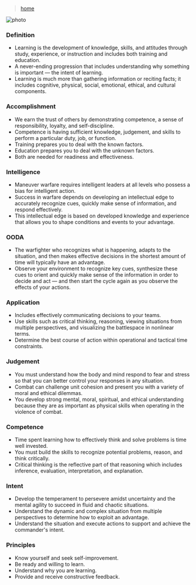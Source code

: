 > [home](../)

![photo](/mcdp/photos/learning.png)

### Definition
* Learning is the development of knowledge, skills, and attitudes through study, experience, or instruction and includes both training and education.
* A never-ending progression that includes understanding why something is important — the intent of learning.
* Learning is much more than gathering information or reciting facts; it includes cognitive, physical, social, emotional, ethical, and cultural components.

### Accomplishment
* We earn the trust of others by demonstrating competence, a sense of responsibility, loyalty, and self-discipline.
* Competence is having sufficient knowledge, judgement, and skills to perform a particular duty, job, or function.
* Training prepares you to deal with the known factors.
* Education prepares you to deal with the unknown factors.
* Both are needed for readiness and effectiveness.

### Intelligence
* Maneuver warfare requires intelligent leaders at all levels who possess a bias for intelligent action.
* Success in warfare depends on developing an intellectual edge to accurately recognize cues, quickly make sense of information, and respond effectively.
* This intellectual edge is based on developed knowledge and experience that allows you to shape conditions and events to your advantage.

### OODA
* The warfighter who recognizes what is happening, adapts to the situation, and then makes effective decisions in the shortest amount of time will typically have an advantage.
* Observe your environment to recognize key cues, synthesize these cues to orient and quickly make sense of the information in order to decide and act — and then start the cycle again as you observe the effects of your actions.

### Application
* Includes effectively communicating decisions to your teams.
* Use skills such as critical thinking, reasoning, viewing situations from multiple perspectives, and visualizing the battlespace in nonlinear terms.
* Determine the best course of action within operational and tactical time constraints.

### Judgement
* You must understand how the body and mind respond to fear and stress so that you can better control your responses in any situation.
* Combat can challenge unit cohesion and present you with a variety of moral and ethical dilemmas.
* You develop strong mental, moral, spiritual, and ethical understanding because they are as important as physical skills when operating in the violence of combat.

### Competence
* Time spent learning how to effectively think and solve problems is time well invested.
* You must build the skills to recognize potential problems, reason, and think critically.
* Critical thinking is the reflective part of that reasoning which includes inference, evaluation, interpretation, and explanation.

### Intent
* Develop the temperament to persevere amidst uncertainty and the mental agility to succeed in fluid and chaotic situations.
* Understand the dynamic and complex situation from multiple perspectives to determine how to exploit an advantage.
* Understand the situation and execute actions to support and achieve the commander's intent.

### Principles
* Know yourself and seek self-improvement.
* Be ready and willing to learn.
* Understand why you are learning.
* Provide and receive constructive feedback.

